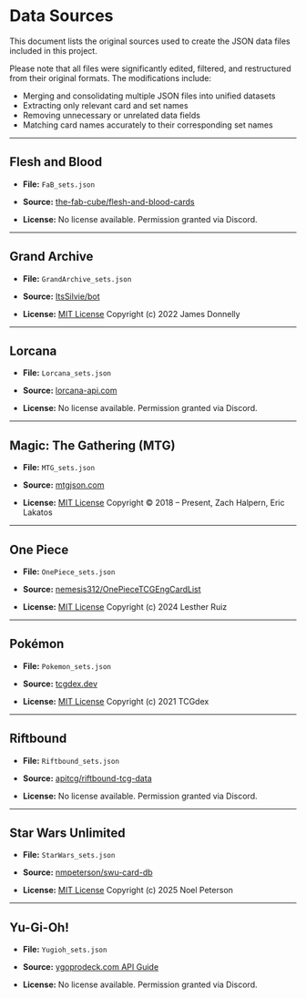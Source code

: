 ﻿# Data Sources

This document lists the original sources used to create the JSON data files included in this project.

Please note that all files were significantly edited, filtered, and restructured from their original formats. The modifications include:
- Merging and consolidating multiple JSON files into unified datasets
- Extracting only relevant card and set names
- Removing unnecessary or unrelated data fields
- Matching card names accurately to their corresponding set names


---

## Flesh and Blood

- **File:** `FaB_sets.json`

- **Source:** [the-fab-cube/flesh-and-blood-cards](https://github.com/the-fab-cube/flesh-and-blood-cards)
- **License:** No license available. Permission granted via Discord.

---

## Grand Archive

- **File:** `GrandArchive_sets.json`

- **Source:** [ItsSilvie/bot](https://github.com/ItsSilvie/bot)
- **License:** [MIT License](https://opensource.org/license/mit) Copyright (c) 2022 James Donnelly

---

## Lorcana

- **File:** `Lorcana_sets.json`

- **Source:** [lorcana-api.com](https://lorcana-api.com/)
- **License:** No license available. Permission granted via Discord.

---

## Magic: The Gathering (MTG)

- **File:** `MTG_sets.json`

- **Source:** [mtgjson.com](https://mtgjson.com/)
- **License:** [MIT License](https://opensource.org/license/mit) Copyright © 2018 – Present, Zach Halpern, Eric Lakatos

---

## One Piece

- **File:** `OnePiece_sets.json`

- **Source:** [nemesis312/OnePieceTCGEngCardList](https://github.com/nemesis312/OnePieceTCGEngCardList)
- **License:** [MIT License](https://opensource.org/license/mit) Copyright (c) 2024 Lesther Ruiz

---

## Pokémon

- **File:** `Pokemon_sets.json`

- **Source:** [tcgdex.dev](https://tcgdex.dev/)
- **License:** [MIT License](https://opensource.org/license/mit) Copyright (c) 2021 TCGdex

---

## Riftbound

- **File:** `Riftbound_sets.json`

- **Source:** [apitcg/riftbound-tcg-data](https://github.com/apitcg/riftbound-tcg-data)
- **License:** No license available. Permission granted via Discord.

---

## Star Wars Unlimited

- **File:** `StarWars_sets.json`

- **Source:** [nmpeterson/swu-card-db](https://github.com/nmpeterson/swu-card-db)
- **License:** [MIT License](https://opensource.org/license/mit) Copyright (c) 2025 Noel Peterson

---

## Yu-Gi-Oh!

- **File:** `Yugioh_sets.json`

- **Source:** [ygoprodeck.com API Guide](https://ygoprodeck.com/api-guide/)
- **License:** No license available. Permission granted via Discord.
